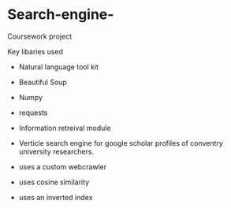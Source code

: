# Search-engine-
Coursework project

Key libaries used
- Natural language tool kit 
- Beautiful Soup
- Numpy 
- requests

- Information retreival module 
- Verticle search engine for google scholar profiles of conventry university researchers. 
- uses a custom webcrawler 
- uses cosine similarity 
- uses an inverted index 
